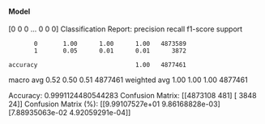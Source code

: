 #### Model
[0 0 0 ... 0 0 0]
Classification Report:
              precision    recall  f1-score   support

           0       1.00      1.00      1.00   4873589
           1       0.05      0.01      0.01      3872

    accuracy                           1.00   4877461
   macro avg       0.52      0.50      0.51   4877461
weighted avg       1.00      1.00      1.00   4877461

Accuracy: 0.9991124480544283
Confusion Matrix:
[[4873108     481]
 [   3848      24]]
Confusion Matrix (%):
[[9.99107527e+01 9.86168828e-03]
 [7.88935063e-02 4.92059291e-04]]

